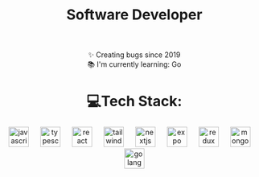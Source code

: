 <h1 align="center">Software Developer</h1>

###

<br clear="both">

<p align="center">✨ Creating bugs since 2019<br>📚 I'm currently learning: Go</p>

###

<h1 align="center">💻Tech Stack:</h1>

###

<div align="center">
  <img src="https://cdn.jsdelivr.net/gh/devicons/devicon/icons/javascript/javascript-original.svg" height="40" alt="javascript logo"  />
  <img width="15" />
  <img src="https://upload.wikimedia.org/wikipedia/commons/thumb/4/4c/Typescript_logo_2020.svg/1200px-Typescript_logo_2020.svg.png" height="40" alt="typescript logo"  />
  <img width="15" />
  <img src="https://cdn.jsdelivr.net/gh/devicons/devicon/icons/react/react-original.svg" height="40" alt="react logo"  />
  <img width="15" />
  <img src="https://cdn.jsdelivr.net/gh/devicons/devicon/icons/tailwindcss/tailwindcss-plain.svg" height="40" alt="tailwindcss logo"  />
  <img width="15" />
  <img src="https://skillicons.dev/icons?i=nextjs" height="40" alt="nextjs logo"  />
  <img width="15" />
  <img src="https://icons-for-free.com/iconfiles/png/512/Expo-1329545818230359497.png" height="40" alt="expo logo"  />
  <img width="15" />
  <img src="https://cdn.worldvectorlogo.com/logos/redux.svg" height="40" alt="redux logo"  />
  <img width="15" />
  <img src="https://cdn.jsdelivr.net/gh/devicons/devicon/icons/mongodb/mongodb-original.svg" height="40" alt="mongodb logo"  />
  <img width="15" />
  <img src="https://go.dev/blog/go-brand/Go-Logo/PNG/Go-Logo_Blue.png" height="40" alt="golang logo"  />
</div>

###
